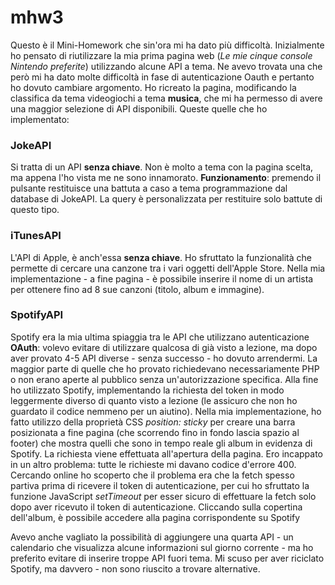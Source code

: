 # mhw3

Questo è il Mini-Homework che sin'ora mi ha dato più difficoltà. Inizialmente ho pensato di riutilizzare la mia prima pagina web (*Le mie cinque console Nintendo preferite*) utilizzando alcune API a tema. Ne avevo trovata una che però mi ha dato molte difficoltà in fase di autenticazione Oauth e pertanto ho dovuto cambiare argomento. Ho ricreato la pagina, modificando la classifica da tema videogiochi a tema **musica**, che mi ha permesso di avere una maggior selezione di API disponibili.
Queste quelle che ho implementato:

### JokeAPI
Si tratta di un API **senza chiave**. Non è molto a tema con la pagina scelta, ma appena l'ho vista me ne sono innamorato.
**Funzionamento**: premendo il pulsante restituisce una battuta a caso a tema programmazione dal database di JokeAPI. La query è personalizzata per restituire solo battute di questo tipo.

### iTunesAPI
L'API di Apple, è anch'essa **senza chiave**. Ho sfruttato la funzionalità che permette di cercare una canzone tra i vari oggetti dell'Apple Store. 
Nella mia implementazione - a fine pagina - è possibile inserire il nome di un artista per ottenere fino ad 8 sue canzoni (titolo, album e immagine).

### SpotifyAPI
Spotify era la mia ultima spiaggia tra le API che utilizzano autenticazione **OAuth**: volevo evitare di utilizzare qualcosa di già visto a lezione, ma dopo aver provato 4-5 API diverse - senza successo - ho dovuto arrendermi. La maggior parte di quelle che ho provato richiedevano necessariamente PHP o non erano aperte al pubblico senza un'autorizzazione specifica. Alla fine ho utilizzato Spotify, implementando la richiesta del token in modo leggermente diverso di quanto visto a lezione (le assicuro che non ho guardato il codice nemmeno per un aiutino).
Nella mia implementazione, ho fatto utilizzo della proprietà CSS *position: sticky* per creare una barra posizionata a fine pagina (che scorrendo fino in fondo lascia spazio al footer) che mostra quelli che sono in tempo reale gli album in evidenza di Spotify. La richiesta viene effettuata all'apertura della pagina. Ero incappato in un altro problema: tutte le richieste mi davano codice d'errore 400. Cercando online ho scoperto che il problema era che la fetch spesso partiva prima di ricevere il token di autenticazione, per cui ho sfruttato la funzione JavaScript *setTimeout* per esser sicuro di effettuare la fetch solo dopo aver ricevuto il token di autenticazione. Cliccando sulla copertina dell'album, è possibile accedere alla pagina corrispondente su Spotify

Avevo anche vagliato la possibilità di aggiungere una quarta API - un calendario che visualizza alcune informazioni sul giorno corrente - ma ho preferito evitare di inserire troppe API fuori tema. Mi scuso per aver riciclato Spotify, ma davvero - non sono riuscito a trovare alternative.
